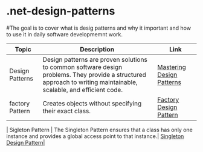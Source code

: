 # .net-design-patterns

#The goal is to cover what is desig patterns and why it important and how to use it in daily software developmemnt work.

|Topic          | Description   | Link |
| ------------- | ------------- | ----- |
| Design Patterns  | Design patterns are proven solutions to common software design problems. They provide a structured approach to writing maintainable, scalable, and efficient code.  | [Mastering Design Patterns](https://www.linkedin.com/feed/update/urn:li:activity:7305428658792402944)|
| factory Pattern  | Creates objects without specifying their exact class.   | [Factory Design Pattern](https://www.linkedin.com/feed/update/urn:li:activity:7305851570796093440/)|

| Sigleton Pattern | The Singleton Pattern ensures that a class has only one instance and provides a global access point to that instance.| [Singleton Design Pattern](https://www.linkedin.com/feed/update/urn:li:share:7306237556377985027/)|
